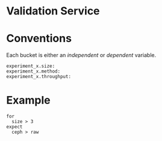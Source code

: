 # Validation Service

# Conventions

Each bucket is either an _independent_ or _dependent_ variable.

```
experiment_x.size:
experiment_x.method:
experiment_x.throughput:
```


# Example

```
for
  size > 3
expect
  ceph > raw
```
